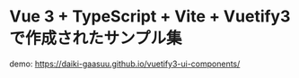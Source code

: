 # Vue 3 + TypeScript + Vite + Vuetify3で作成されたサンプル集

demo: https://daiki-gaasuu.github.io/vuetify3-ui-components/
